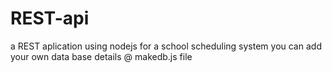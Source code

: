 # REST-api
a REST aplication using nodejs for a school scheduling system 
you can add your own data base details @ makedb.js file

